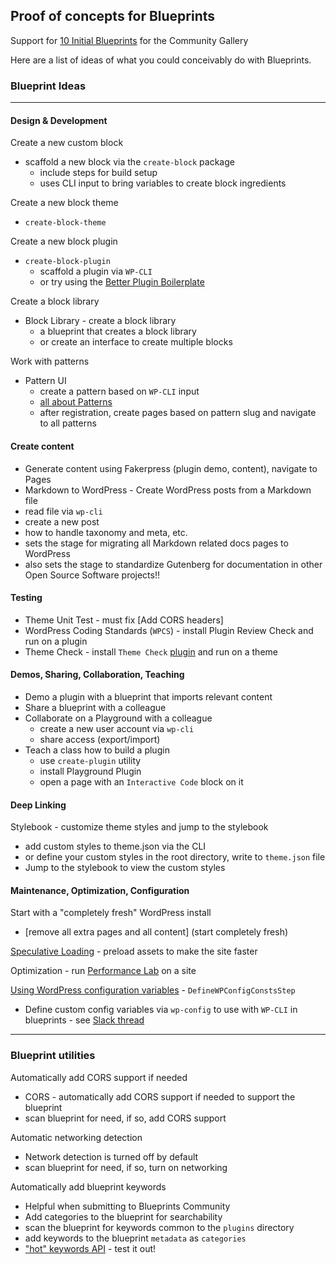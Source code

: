 ## Proof of concepts for Blueprints
Support for [10 Initial Blueprints](https://github.com/adamziel/blueprints/issues/1) for the Community Gallery

Here are a list of ideas of what you could conceivably do with Blueprints.

### Blueprint Ideas

---

#### Design & Development
Create a new custom block
- scaffold a new block via the `create-block` package
    - include steps for build setup
    - uses CLI input to bring variables to create block ingredients

Create a new block theme
- `create-block-theme` 

Create a new block plugin
- `create-block-plugin` 
    - scaffold a plugin via `WP-CLI`
    - or try using the [Better Plugin Boilerplate](https://github.com/TukuToi/better-wp-plugin-boilerplate)

Create a block library
- Block Library - create a block library
    - a blueprint that creates a block library
    - or create an interface to create multiple blocks

Work with patterns
- Pattern UI
    - create a pattern based on `WP-CLI` input
    - [all about Patterns](https://github.com/WordPress/Documentation-Issue-Tracker/issues/1520)
    - after registration, create pages based on pattern slug and navigate to all patterns

#### Create content
- Generate content using Fakerpress (plugin demo, content), navigate to Pages
- Markdown to WordPress - Create WordPress posts from a Markdown file
 - read file via `wp-cli`
 - create a new post
 - how to handle taxonomy and meta, etc.
 - sets the stage for migrating all Markdown related docs pages to WordPress
 - also sets the stage to standardize Gutenberg for documentation in other Open Source Software projects!!

#### Testing
- Theme Unit Test - must fix [Add CORS headers]
- WordPress Coding Standards (`WPCS`) - install Plugin Review Check and run on a plugin
- Theme Check - install `Theme Check` [plugin](https://wordpress.org/plugins/theme-check/) and run on a theme

#### Demos, Sharing, Collaboration, Teaching
- Demo a plugin with a blueprint that imports relevant content
- Share a blueprint with a colleague
- Collaborate on a Playground with a colleague
    - create a new user account via `wp-cli` 
    - share access (export/import)
- Teach a class how to build a plugin
    - use `create-plugin` utility
    - install Playground Plugin
    - open a page with an `Interactive Code` block on it

#### Deep Linking
Stylebook - customize theme styles and jump to the stylebook
- add custom styles to theme.json via the CLI
- or define your custom styles in the root directory, write to `theme.json` file
- Jump to the stylebook to view the custom styles

#### Maintenance, Optimization, Configuration
Start with a "completely fresh" WordPress install
- [remove all extra pages and all content] (start completely fresh)

[Speculative Loading](https://make.wordpress.org/core/2024/04/09/speculative-loading-in-wordpress/) - preload assets to make the site faster

Optimization - run [Performance Lab](https://wordpress.org/plugins/performance-lab/) on a site

[Using WordPress configuration variables](https://wordpress.github.io/wordpress-playground/blueprints-api/steps/#DefineWpConfigConstsStep) - `DefineWPConfigConstsStep`
- Define custom config variables via `wp-config` to use with `WP-CLI` in blueprints - see [Slack thread](https://wordpress.slack.com/archives/C02RP4T41/p1712283654650719)


---

### Blueprint utilities
Automatically add CORS support if needed
- CORS - automatically add CORS support if needed to support the blueprint
- scan blueprint for need, if so, add CORS support

Automatic networking detection
- Network detection is turned off by default
- scan blueprint for need, if so, turn on networking

Automatically add blueprint keywords
- Helpful when submitting to Blueprints Community
- Add categories to the blueprint for searchability
- scan the blueprint for keywords common to the `plugins` directory
- add keywords to the blueprint `metadata` as `categories`
- ["hot" keywords API](https://api.wordpress.org/plugins/info/1.2/?action=hot_tags) - test it out! 